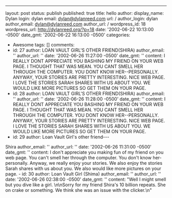 ---

layout: post
status: publish
published: true
title: hello
author:
  display_name: Dylan
  login: dylan
  email: dylan@dylanreed.com
  url: /
author_login: dylan
author_email: dylan@dylanreed.com
author_url: /
wordpress_id: 18
wordpress_url: http://dylanreed.org/?p=18
date: '2002-06-22 10:13:00 -0500'
date_gmt: '2002-06-22 16:13:00 -0500'
categories:
- Awesome
tags: []
comments:
- id: 27
  author: LOAN VAULT GIRL'S OTHER FRIEND(SHIRA)
  author_email: ''
  author_url: ''
  date: '2002-06-26 11:27:00 -0500'
  date_gmt: ''
  content: I REALLY DONT APPRECIATE YOU BASHING MY FRIEND ON YOUR WEB PAGE.  I THOUGHT
    THAT WAS MEAN.  YOU CANT SMELL HER THROUGH THE COMPUTER.  YOU DONT KNOW HER--PERSONALLY.  ANYWAY,
    YOUR STORIES ARE PRETTY INTERESTING.  NICE WEB PAGE.  I LOVE THE STORIES SARAH
    SHARES WITH US ABOUT YOU.  WE WOULD LIKE MORE PICTURES SO GET THEM ON YOUR PAGE.
- id: 28
  author: LOAN VAULT GIRL'S OTHER FRIEND(SHIRA)
  author_email: ''
  author_url: ''
  date: '2002-06-26 11:28:00 -0500'
  date_gmt: ''
  content: I REALLY DONT APPRECIATE YOU BASHING MY FRIEND ON YOUR WEB PAGE.  I THOUGHT
    THAT WAS MEAN.  YOU CANT SMELL HER THROUGH THE COMPUTER.  YOU DONT KNOW HER--PERSONALLY.  ANYWAY,
    YOUR STORIES ARE PRETTY INTERESTING.  NICE WEB PAGE.  I LOVE THE STORIES SARAH
    SHARES WITH US ABOUT YOU.  WE WOULD LIKE MORE PICTURES SO GET THEM ON YOUR PAGE.
- id: 29
  author: Loan Vault Girl's other friend---

Shira author_email: '' author_url: '' date: '2002-06-26 11:31:00 -0500' date_gmt: '' content: I don't appreciate you making fun of my friend on you web page. You can't smell her through the computer. You don't know her- personally. Anyway, we really enjoy your stories. We also enjoy the stories Sarah shares with us about you. We also would like more pictures on your page. - id: 30 author: Loan Vault Girl (Shima) author_email: '' author_url: '' date: '2002-06-26 02:38:00 -0500' date_gmt: '' content: "Well I might smell but you dive like a girl. \n\nSorry for my friend Shira's 10 billion repeats. She on crake or something. We think she was an issue with the clicker.\n" 
